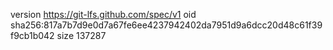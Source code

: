version https://git-lfs.github.com/spec/v1
oid sha256:817a7b7d9e0d7a67fe6ee4237942402da7951d9a6dcc20d48c61f39f9cb1b042
size 137287

